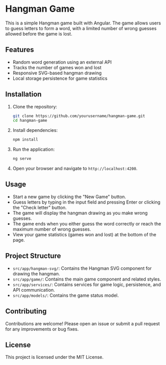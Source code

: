 # Hangman Game

This is a simple Hangman game built with Angular. The game allows users to guess letters to form a word, with a limited number of wrong guesses allowed before the game is lost.

## Features

- Random word generation using an external API
- Tracks the number of games won and lost
- Responsive SVG-based hangman drawing
- Local storage persistence for game statistics

## Installation

1. Clone the repository:
   ```bash
   git clone https://github.com/yourusername/hangman-game.git
   cd hangman-game
   ```

2. Install dependencies:
   ```bash
   npm install
   ```

3. Run the application:
   ```bash
   ng serve
   ```

4. Open your browser and navigate to `http://localhost:4200`.

## Usage

- Start a new game by clicking the "New Game" button.
- Guess letters by typing in the input field and pressing Enter or clicking the "Check letter" button.
- The game will display the hangman drawing as you make wrong guesses.
- The game ends when you either guess the word correctly or reach the maximum number of wrong guesses.
- View your game statistics (games won and lost) at the bottom of the page.

## Project Structure

- `src/app/hangman-svg/`: Contains the Hangman SVG component for drawing the hangman.
- `src/app/game/`: Contains the main game component and related styles.
- `src/app/services/`: Contains services for game logic, persistence, and API communication.
- `src/app/models/`: Contains the game status model.

## Contributing

Contributions are welcome! Please open an issue or submit a pull request for any improvements or bug fixes.

## License

This project is licensed under the MIT License.
